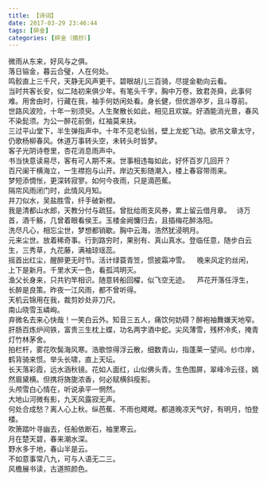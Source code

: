 ```yaml
---
title: 【诗词】
date: 2017-03-29 23:46:44
tags: [碎金]
categories: [碎金（摘抄）]
---
```


<p dir="ltr"  >微雨从东来，好风与之俱。<br />落日镕金，暮云合璧，人在何处。<br />鸣骹直上三千尺，天静无风声更干。碧眼胡儿三百骑，尽提金勒向云看。<br />当时共客长安，似二陆初来俱少年。有笔头千字，胸中万卷，致君尧舜，此事何难。用舍由时，行藏在我，袖手何妨闲处看。身长健，但优游卒岁，且斗尊前。<br />世路风波险，十年一别须臾。人生聚散长如此，相见且欢娱。好酒能消光景，春风不染髭须。为公一醉花前倒，红袖莫来扶。<br />三过平山堂下，半生弹指声中。十年不见老仙翁，壁上龙蛇飞动。欲吊文章太守，仍歌杨柳春风。休道万事转头空，未转头时皆梦。<br />客子光阴诗卷里，杏花消息雨声中。<br />书当快意读易尽，客有可人期不来。世事相违每如此，好怀百岁几回开？<br />百尺阑干横海立，一生襟抱与山开。岸边天影随潮入，楼上春容带雨来。<br />梦短添惆怅，更深转寂寥。如何今夜雨，只是滴芭蕉。<br />隔帘风雨闭门时，此情风月知。<br />并刀似水，吴盐胜雪，纤手破新橙。<br />我是清都山水郎，天教分付与疏狂。曾批给雨支风券，累上留云借月章。&nbsp;&nbsp; 诗万首，酒千觞，几曾着眼看侯王。玉楼金阙慵归去，且插梅花醉洛阳。<br />洗尽凡心，相忘尘世，梦想都销歇。胸中云海，浩然犹浸明月。<br />元来尘世。放着稀奇事。行到路穷时，果别有、真山真水。登临任意，随步白云生，三秀草，九花藤，满袖琼瑶蕊。<br />摇首出红尘，醒醉更无时节。活计绿蓑青笠，惯披霜冲雪。&nbsp;&nbsp;&nbsp; 晚来风定钓丝闲，上下是新月。千里水天一色，看孤鸿明灭。<br />渔父长身来，只共钓竿相识。随意转船回櫂，似飞空无迹。&nbsp;&nbsp;&nbsp; 芦花开落任浮生，长醉是良策。昨夜一江风雨，都不曾听得。<br />天机云锦用在我，裁剪妙处非刀尺。<br />南山晓雪玉嶙峋。<br />弃微名去来心快哉！一笑白云外。知音三五人，痛饮何妨碍？醉袍袖舞嫌天地窄。<br />肝肠百炼炉间铁，富贵三生枕上蝶，功名两字酒中蛇。尖风薄雪，残杯冷炙，掩青灯竹林茅舍。<br />拍栏杆，雾花吹鬓海风寒。浩歌惊得浮云散，细数青山，指蓬莱一望间。纱巾岸，鹤背骑来惯。举头长啸，直上天坛。<br />长天落彩霞，远水涵秋镜。花如人面红，山似佛头青。生色围屏，翠峰冷云径，嫣然眉黛横。但携将旖旎浓香，何必赋横斜瘦影。<br />头颅雪白心情在，听说承平一惘然。<br />大地山河微有影，九天风露寂无声。<br />何处合成愁？离人心上秋。纵芭蕉、不雨也飕飕。都道晚凉天气好，有明月，怕登楼。<br />吹箫踏叶寻幽去，任船依断石，袖里寒云。<br />月在楚天碧，春来潮水深。<br />野水多于地，春山半是云。<br />不如意事常八九，可与人语无二三。<br />风檐展书读，古道照颜色。</p>
